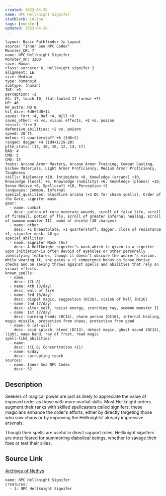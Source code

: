 ```yaml
---
created: 2023-04-28
name: NPC Hellknight Signifer
statblock: inline
tags: [monster]
updated: 2023-04-28
---
```

```statblock
layout: Basic Pathfinder 1e Layout
source: "Inner Sea NPC Codex"
Monster_CR: 7
name: NPC Hellknight Signifer
Monster_XP: 3200
race: Human
class: sorcerer 6, Hellknight signifer 2
alignment: LE
size: Medium
type: humanoid
subtype: (human)
INI: +0
perception: +2
AC: 17, touch 10, flat-footed 17 (armor +7)
HP: 46
HP_extra: HD 8
hit_dice: 6d6+2d8+14
saves: Fort +4, Ref +4, Will +9
saves_other: +2 vs. visual effects, +2 vs. poison
resist: fire 5
defensive_abilities: +2 vs. poison
speed: 20 ft.
melee: +1 quarterstaff +6 (1d6+2)
ranged: dagger +4 (1d4+1/19-20)
pf1e_stats: [13, 10, 10, 12, 14, 17]
BAB: 4
CMB: 5
CMD: 15
feats: Arcane Armor Mastery, Arcane Armor Training, Combat Casting, Eschew Materials, Light Armor Proficiency, Medium Armor Proficiency, Toughness
skills: Diplomacy +10, Intimidate +8, Knowledge (arcana) +10, Knowledge (local) +6, Knowledge (nobility) +6, Knowledge (planes) +10, Sense Motive +8, Spellcraft +10, Perception +2
languages: Common, Infernal
special_qualities: bloodline arcana (+2 DC for charm spells), Order of the Gate, signifer mask
gear:
  - name: combat
    desc: potion of cure moderate wounds, scroll of false life, scroll of fireball, potion of fly, scroll of greater infernal healing, scroll of summon monster III, wand of shield (30 charges)
  - name: other
    desc: +1 breastplate, +1 quarterstaff, dagger, cloak of resistance +1, signifer mask, 48 gp
special_abilities:
  - name: Signifer Mask (Su)
    desc: A Hellknight signifer’s mask-which is given to a signifer upon initiation-is often devoid of eyeholes or other personally identifying features, though it doesn’t obscure the wearer’s vision. While wearing it, she gains a +2 competence bonus on Sense Motive checks and on saving throws against spells and abilities that rely on visual effects.
known_spells:
  - name:
    desc: (CL 8)
  - name: 4th (3/day)
    desc: wall of fire
  - name: 3rd (6/day)
    desc: dispel magic, suggestion (DC16), vision of hell (DC16)
  - name: 2nd (7/day)
    desc: alter self, resist energy, scorching ray, summon monster II
  - name: 1st (7/day)
    desc: burning hands (DC14), charm person (DC16), infernal healing, magic missile, protection from chaos, protection from good
  - name: 0 (at-will)
    desc: acid splash, bleed (DC13), detect magic, ghost sound (DC13), light, mage hand, ray of frost, read magic
spell-like_abilities:
  - name:
    desc: (CL 8; Concentration +11)
  - name: 6/day
    desc: corrupting touch
sources:
  - name: Inner Sea NPC Codex
    desc: 32
```
## Description
Seekers of magical power are just as likely to appreciate the value of imposed order as those with more martial skills. Most Hellknight orders augment their ranks with skilled spellcasters called signifers; these magicians enhance the order’s efforts, either by directly targeting those who sow chaos or by improving the Hellknights’ already impressive arsenals.

Though their spells are useful in direct support roles, Hellknight signifers are most feared for summoning diabolical beings, whether to savage their foes or test their allies.
## Source Link
[Archives of Nethys](https://aonprd.com/NPCDisplay.aspx?ItemName=Hellknight%20Signifer)
```encounter-table
name: NPC Hellknight Signifer
creatures:
  - 1: NPC Hellknight Signifer
```
